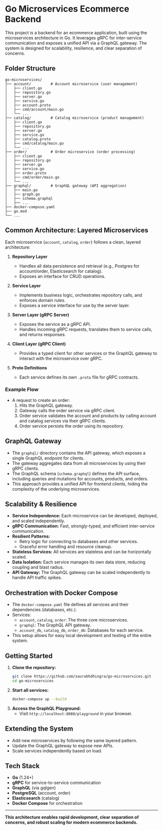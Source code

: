 # Go Microservices Ecommerce Backend

This project is a backend for an ecommerce application, built using the microservices architecture in Go. It leverages gRPC for inter-service communication and exposes a unified API via a GraphQL gateway. The system is designed for scalability, resilience, and clear separation of concerns.

## Folder Structure

```
go-microservices/
├── account/         # Account microservice (user management)
│   ├── client.go
│   ├── repository.go
│   ├── server.go
│   ├── service.go
│   ├── account.proto
│   ├── cmd/account/main.go
│   └── ...
├── catalog/         # Catalog microservice (product management)
│   ├── client.go
│   ├── repository.go
│   ├── server.go
│   ├── service.go
│   ├── catalog.proto
│   ├── cmd/catalog/main.go
│   └── ...
├── order/           # Order microservice (order processing)
│   ├── client.go
│   ├── repository.go
│   ├── server.go
│   ├── service.go
│   ├── order.proto
│   ├── cmd/order/main.go
│   └── ...
├── graphql/         # GraphQL gateway (API aggregation)
│   ├── main.go
│   ├── graph.go
│   ├── schema.graphql
│   ├── ...
├── docker-compose.yaml
├── go.mod
└── ...
```

## Common Architecture: Layered Microservices

Each microservice (`account`, `catalog`, `order`) follows a clean, layered architecture:

1. **Repository Layer**

   - Handles all data persistence and retrieval (e.g., Postgres for account/order, Elasticsearch for catalog).
   - Exposes an interface for CRUD operations.

2. **Service Layer**

   - Implements business logic, orchestrates repository calls, and enforces domain rules.
   - Exposes a service interface for use by the server layer.

3. **Server Layer (gRPC Server)**

   - Exposes the service as a gRPC API.
   - Handles incoming gRPC requests, translates them to service calls, and returns responses.

4. **Client Layer (gRPC Client)**

   - Provides a typed client for other services or the GraphQL gateway to interact with the microservice over gRPC.

5. **Proto Definitions**
   - Each service defines its own `.proto` file for gRPC contracts.

### Example Flow

- A request to create an order:
  1. Hits the GraphQL gateway.
  2. Gateway calls the order service via gRPC client.
  3. Order service validates the account and products by calling account and catalog services via their gRPC clients.
  4. Order service persists the order using its repository.

## GraphQL Gateway

- The `graphql/` directory contains the API gateway, which exposes a single GraphQL endpoint for clients.
- The gateway aggregates data from all microservices by using their gRPC clients.
- The GraphQL schema (`schema.graphql`) defines the API surface, including queries and mutations for accounts, products, and orders.
- This approach provides a unified API for frontend clients, hiding the complexity of the underlying microservices.

## Scalability & Resilience

- **Service Independence:** Each microservice can be developed, deployed, and scaled independently.
- **gRPC Communication:** Fast, strongly-typed, and efficient inter-service communication.
- **Resilient Patterns:**
  - Retry logic for connecting to databases and other services.
  - Graceful error handling and resource cleanup.
- **Stateless Services:** All services are stateless and can be horizontally scaled.
- **Data Isolation:** Each service manages its own data store, reducing coupling and blast radius.
- **API Gateway:** The GraphQL gateway can be scaled independently to handle API traffic spikes.

## Orchestration with Docker Compose

- The `docker-compose.yaml` file defines all services and their dependencies (databases, etc.).
- Services:
  - `account`, `catalog`, `order`: The three core microservices.
  - `graphql`: The GraphQL API gateway.
  - `account_db`, `catalog_db`, `order_db`: Databases for each service.
- This setup allows for easy local development and testing of the entire system.

## Getting Started

1. **Clone the repository:**
   ```sh
   git clone https://github.com/saurabhdhingra/go-microservices.git
   cd go-microservices
   ```
2. **Start all services:**
   ```sh
   docker-compose up --build
   ```
3. **Access the GraphQL Playground:**
   - Visit `http://localhost:8080/playground` in your browser.

## Extending the System

- Add new microservices by following the same layered pattern.
- Update the GraphQL gateway to expose new APIs.
- Scale services independently based on load.

## Tech Stack

- **Go** (1.24+)
- **gRPC** for service-to-service communication
- **GraphQL** (via gqlgen)
- **PostgreSQL** (account, order)
- **Elasticsearch** (catalog)
- **Docker Compose** for orchestration

---

**This architecture enables rapid development, clear separation of concerns, and robust scaling for modern ecommerce backends.**
